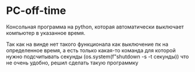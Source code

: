 # PC-off-time

Консольная программа на python, которая автоматически выключает компьютер в указанное время.

Так как на винде нет такого функционала как выключение пк на определенное время, а есть только какая-то команда для которой нужно подсчитывать секунды (os.system(f"shutdown -s -t секунды)) что не очень удобно, решил сделать такую программку
